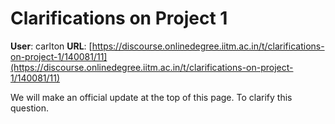 # Clarifications on Project 1

**User**: carlton
**URL**: [https://discourse.onlinedegree.iitm.ac.in/t/clarifications-on-project-1/140081/11](https://discourse.onlinedegree.iitm.ac.in/t/clarifications-on-project-1/140081/11)

We will make an official update at the top of this page. To clarify this question.
